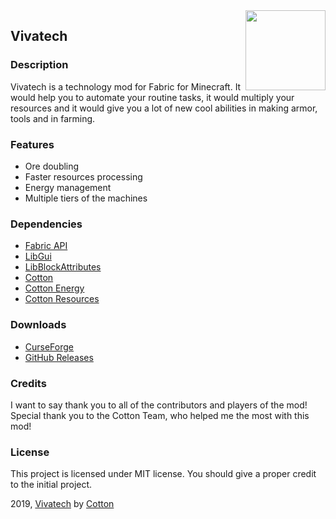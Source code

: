 <img src="src/main/resources/icon.png" align="right" width="128px"/>

## Vivatech

### Description

Vivatech is a technology mod for Fabric for Minecraft. It would help you to automate your routine tasks, it would multiply your resources and it would give you a lot of new cool abilities in making armor, tools and in farming.

### Features

- Ore doubling
- Faster resources processing
- Energy management
- Multiple tiers of the machines

### Dependencies

* [Fabric API](https://github.com/FabricMC/fabric)
* [LibGui](https://github.com/CottonMC/LibGui)
* [LibBlockAttributes](https://github.com/AlexIIL/LibBlockAttributes)
* [Cotton](https://github.com/CottonMC/Cotton)
* [Cotton Energy](https://github.com/CottonMC/CottonEnergy)
* [Cotton Resources](https://github.com/CottonMC/CottonResources)

### Downloads

* [CurseForge](https://curseforge.com/minecraft/mc-mods/vivatech/files)
* [GitHub Releases](https://github.com/CottonMC/Vivatech/releases)

### Credits

I want to say thank you to all of the contributors and players of the mod! Special thank you to the Cotton Team, who helped me the most with this mod!

### License

This project is licensed under MIT license. You should give a proper credit to the initial project.

2019, [Vivatech](https://github.com/CottonMC/Vivatech) by [Cotton](https://github.com/CottonMC)
